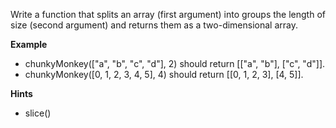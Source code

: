 Write a function that splits an array (first argument) into groups the length of size (second argument) and returns them as a two-dimensional array.

**Example**
-   chunkyMonkey(["a", "b", "c", "d"], 2) should return [["a", "b"], ["c", "d"]].
-   chunkyMonkey([0, 1, 2, 3, 4, 5], 4) should return [[0, 1, 2, 3], [4, 5]].

**Hints**
-   slice()